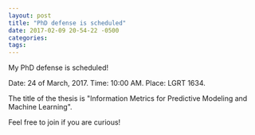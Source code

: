 ```yaml
---
layout: post
title: "PhD defense is scheduled"
date: 2017-02-09 20-54-22 -0500
categories: 
tags: 
---
```


My PhD defense is scheduled!

Date: 24 of March, 2017.
Time: 10:00 AM. 
Place: LGRT 1634. 

The title of the thesis is "Information Metrics for Predictive Modeling and 
Machine Learning". 

Feel free to join if you are curious! 
